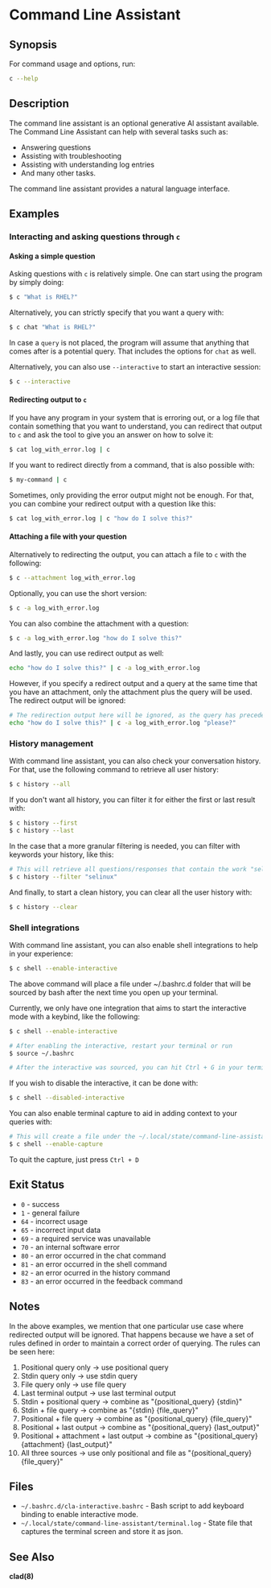 # Command Line Assistant

## Synopsis

<!-- Note: This section would typically be auto-generated from command-line arguments -->
<!-- Original RST used sphinx_argparse_cli directive to generate this section -->

For command usage and options, run:
```bash
c --help
```

## Description

The command line assistant  is an optional generative AI assistant available. The Command Line Assistant can help with several tasks such as:

- Answering questions
- Assisting with troubleshooting
- Assisting with understanding log entries
- And many other tasks.

The command line assistant provides a natural language interface.

## Examples

### Interacting and asking questions through `c`

#### Asking a simple question

Asking questions with `c` is relatively simple. One can start using the program by simply doing:

```bash
$ c "What is RHEL?"
```

Alternatively, you can strictly specify that you want a query with:

```bash
$ c chat "What is RHEL?"
```

In case a `query` is not placed, the program will assume that anything that comes after is a potential query. That includes the options for `chat` as well.

Alternatively, you can also use `--interactive` to start an interactive session:

```bash
$ c --interactive
```

#### Redirecting output to `c`

If you have any program in your system that is erroring out, or a log file that contain something that you want to understand, you can redirect that output to `c` and ask the tool to give you an answer on how to solve it:

```bash
$ cat log_with_error.log | c
```

If you want to redirect directly from a command, that is also possible with:

```bash
$ my-command | c
```

Sometimes, only providing the error output might not be enough. For that, you can combine your redirect output with a question like this:

```bash
$ cat log_with_error.log | c "how do I solve this?"
```

#### Attaching a file with your question

Alternatively to redirecting the output, you can attach a file to `c` with the following:

```bash
$ c --attachment log_with_error.log
```

Optionally, you can use the short version:

```bash
$ c -a log_with_error.log
```

You can also combine the attachment with a question:

```bash
$ c -a log_with_error.log "how do I solve this?"
```

And lastly, you can use redirect output as well:

```bash
echo "how do I solve this?" | c -a log_with_error.log
```

However, if you specify a redirect output and a query at the same time that you have an attachment, only the attachment plus the query will be used. The redirect output will be ignored:

```bash
# The redirection output here will be ignored, as the query has precedence over redirection in this scenario.
echo "how do I solve this?" | c -a log_with_error.log "please?"
```

### History management

With command line assistant, you can also check your conversation history. For that, use the following command to retrieve all user history:

```bash
$ c history --all
```

If you don't want all history, you can filter it for either the first or last result with:

```bash
$ c history --first
$ c history --last
```

In the case that a more granular filtering is needed, you can filter with keywords your history, like this:

```bash
# This will retrieve all questions/responses that contain the work "selinux"
$ c history --filter "selinux"
```

And finally, to start a clean history, you can clear all the user history with:

```bash
$ c history --clear
```

### Shell integrations

With command line assistant, you can also enable shell integrations to help in your experience:

```bash
$ c shell --enable-interactive
```

The above command will place a file under ~/.bashrc.d folder that will be sourced by bash after the next time you open up your terminal.

Currently, we only have one integration that aims to start the interactive mode with a keybind, like the following:

```bash
$ c shell --enable-interactive

# After enabling the interactive, restart your terminal or run
$ source ~/.bashrc

# After the interactive was sourced, you can hit Ctrl + G in your terminal to enable interactive mode.
```

If you wish to disable the interactive, it can be done with:

```bash
$ c shell --disabled-interactive
```

You can also enable terminal capture to aid in adding context to your queries with:

```bash
# This will create a file under the ~/.local/state/command-line-assistant/terminal.log
$ c shell --enable-capture
```

To quit the capture, just press `Ctrl + D`

## Exit Status

- `0` - success
- `1` - general failure
- `64` - incorrect usage
- `65` - incorrect input data
- `69` - a required service was unavailable
- `70` - an internal software error
- `80` - an error occurred in the chat command
- `81` - an error occurred in the shell command
- `82` - an error ocurred in the history command
- `83` - an error occurred in the feedback command

## Notes

In the above examples, we mention that one particular use case where redirected output will be ignored. That happens because we have a set of rules defined in order to maintain a correct order of querying. The rules can be seen here:

1. Positional query only → use positional query
2. Stdin query only → use stdin query
3. File query only → use file query
4. Last terminal output → use last terminal output
5. Stdin + positional query → combine as "{positional_query} {stdin}"
6. Stdin + file query → combine as "{stdin} {file_query}"
7. Positional + file query → combine as "{positional_query} {file_query}"
8. Positional + last output → combine as "{positional_query} {last_output}"
9. Positional + attachment + last output → combine as "{positional_query} {attachment} {last_output}"
99. All three sources → use only positional and file as "{positional_query} {file_query}"

## Files

- `~/.bashrc.d/cla-interactive.bashrc` - Bash script to add keyboard binding to enable interactive mode.
- `~/.local/state/command-line-assistant/terminal.log` - State file that captures the terminal screen and store it as json.

## See Also

**clad(8)**
